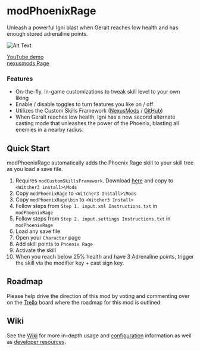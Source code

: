 # modPhoenixRage
Unleash a powerful Igni blast when Geralt reaches low health and has enough stored adrenaline points.

![Alt Text](https://staticdelivery.nexusmods.com/mods/952/images/1765-0-1467446111.png)

[YouTube demo](https://youtu.be/J6yWhoMcOHg)  
[nexusmods Page](http://www.nexusmods.com/witcher3/mods/1765?)

### Features

- On-the-fly, in-game customizations to tweak skill level to your own liking
- Enable / disable toggles to turn features you like on / off
- Utilizes the Custom Skills Framework ([NexusMods](http://www.nexusmods.com/witcher3/mods/1758/?) / [GitHub](https://github.com/cvax/modCustomSkillsFramework))
- When Geralt reaches low health, Igni has a new second alternate casting mode that unleashes the power of the Phoenix, blasting all enemies in a nearby radius.





## Quick Start

modPhoenixRage automatically adds the Phoenix Rage skill to your skill tree as you load a save file. 

1. Requires ```modCustomSkillsFramework```. Download [here](http://www.nexusmods.com/witcher3/mods/1758/?) and copy to ```<Witcher3 install>\Mods```
2. Copy ```modPhoenixRage``` to ```<Witcher3 Install>\Mods```
3. Copy ```modPhoenixRage\bin``` to ```<Witcher3 Install>```
4. Follow steps from ```Step 1. input.xml Instructions.txt``` in ```modPhoenixRage```
5. Follow steps from ```Step 2. input.settings Instructions.txt``` in ```modPhoenixRage```
6. Load any save file  
7. Open your ```Character``` page  
8. Add skill points to ```Phoenix Rage```  
9. Activate the skill
10. When you reach below 25% health and have 3 Adrenaline points, trigger the skill via the modifier key + cast sign key.




## Roadmap

Please help drive the direction of this mod by voting and commenting over on the [Trello](https://trello.com/b/m3njoMmL/modphoenixrage) board where the roadmap for this mod is outlined.



## Wiki

See the [Wiki](https://github.com/cvax/modPhoenixRage/wiki) for more in-depth usage and [configuration](https://github.com/cvax/modPhoenixRage/wiki/Preset-Options) information as well as [developer resources](https://github.com/cvax/modPhoenixRage/wiki/Developer-Resources).
